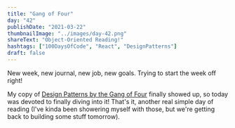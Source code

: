```yaml
---
title: "Gang of Four"
day: "42"
publishDate: "2021-03-22"
thumbnailImage: "../images/day-42.png"
shareText: "Object-Oriented Reading!"
hashtags: ["100DaysOfCode", "React", "DesignPatterns"]
draft: false
---
```


New week, new journal, new job, new goals. Trying to start the week off right!

My copy of <a href="https://www.thriftbooks.com/w/design-patterns-elements-of-reusable-object-oriented-software-addison-wesley-professional-computing-series_erich-gamma/248223/item/1566518/?mkwid=%7cdc&pcrid=448918537671&pkw=&pmt=&slid=&plc=&pgrid=107461511234&ptaid=pla-926306231749&gclid=CjwKCAjwgOGCBhAlEiwA7FUXknDco9-13MabXllfmNcc5X77uY2Hd-aQPN-hJ68ezjiPK3c-HP11whoCjN0QAvD_BwE#idiq=1566518&edition=1874193" target="_blank" >Design Patterns by the Gang of Four</a> finally showed up, so today was devoted to finally diving into it! That's it, another real simple day of reading (I've kinda been showering myself with those, but we're getting back to building some stuff tomorrow).
